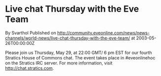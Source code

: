 # Live chat Thursday with the Eve Team
By Svarthol
Published on http://community.eveonline.com/news/news-channels/world-news/live-chat-thursday-with-the-eve-team/ at 2003-05-26T00:00:00Z

Please join us Thursday, May 29, at 22:00 GMT/ 6 pm EST for our fourth Stratics House of Commons chat. The event takes place in #eveonlinehoc on the Stratics IRC server. For more information, visit http://chat.stratics.com.

